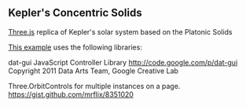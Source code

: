 Kepler's Concentric Solids
----------------------------------------------------------------------------------
[Three.js](https://threejs.org/) replica of Kepler's solar system based on the Platonic Solids

[This example](http://13.91.141.66/) uses the following libraries:

 dat-gui JavaScript Controller Library
 http://code.google.com/p/dat-gui
 Copyright 2011 Data Arts Team, Google Creative Lab
 
 Three.OrbitControls for multiple instances on a page.
 https://gist.github.com/mrflix/8351020
